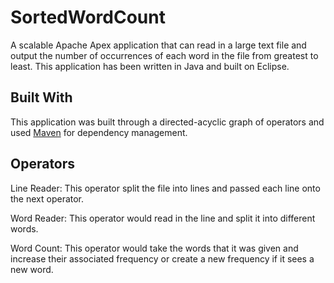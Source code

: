 # SortedWordCount
A scalable Apache Apex application that can read in a large text file and output the number of occurrences of each word in the file from greatest to least. This application has been written in Java and built on Eclipse.

## Built With
This application was built through a directed-acyclic graph of operators and used [Maven](https://maven.apache.org/) for dependency management.

## Operators
Line Reader: This operator split the file into lines and passed each line onto the next operator.

Word Reader: This operator would read in the line and split it into different words.

Word Count: This operator would take the words that it was given and increase their associated frequency or create a new frequency if it sees a new word.


